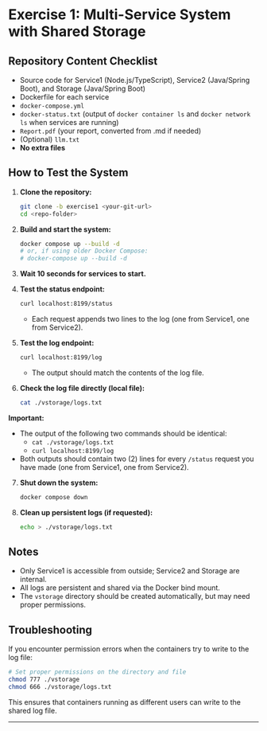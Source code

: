 # Exercise 1: Multi-Service System with Shared Storage

## Repository Content Checklist
- Source code for Service1 (Node.js/TypeScript), Service2 (Java/Spring Boot), and Storage (Java/Spring Boot)
- Dockerfile for each service
- `docker-compose.yml`
- `docker-status.txt` (output of `docker container ls` and `docker network ls` when services are running)
- `Report.pdf` (your report, converted from .md if needed)
- (Optional) `llm.txt`
- **No extra files**

## How to Test the System

1. **Clone the repository:**
   ```sh
   git clone -b exercise1 <your-git-url>
   cd <repo-folder>
   ```

2. **Build and start the system:**
   ```sh
   docker compose up --build -d
   # or, if using older Docker Compose:
   # docker-compose up --build -d
   ```

3. **Wait 10 seconds for services to start.**

4. **Test the status endpoint:**
   ```sh
   curl localhost:8199/status
   ```
   - Each request appends two lines to the log (one from Service1, one from Service2).

5. **Test the log endpoint:**
   ```sh
   curl localhost:8199/log
   ```
   - The output should match the contents of the log file.


6. **Check the log file directly (local file):**
   ```sh
   cat ./vstorage/logs.txt
   ```

**Important:**
- The output of the following two commands should be identical:
  - `cat ./vstorage/logs.txt`
  - `curl localhost:8199/log`
- Both outputs should contain two (2) lines for every `/status` request you have made (one from Service1, one from Service2).

7. **Shut down the system:**
   ```sh
   docker compose down
   ```

8. **Clean up persistent logs (if requested):**
   ```sh
   echo > ./vstorage/logs.txt
   ```

## Notes
- Only Service1 is accessible from outside; Service2 and Storage are internal.
- All logs are persistent and shared via the Docker bind mount.
- The `vstorage` directory should be created automatically, but may need proper permissions.

## Troubleshooting

If you encounter permission errors when the containers try to write to the log file:

```sh
# Set proper permissions on the directory and file
chmod 777 ./vstorage
chmod 666 ./vstorage/logs.txt
```

This ensures that containers running as different users can write to the shared log file.

---
